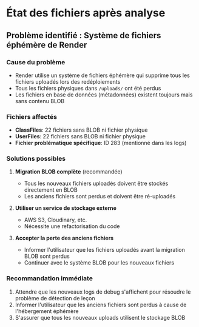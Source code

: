 # État des fichiers après analyse

## Problème identifié : Système de fichiers éphémère de Render

### Cause du problème
- Render utilise un système de fichiers éphémère qui supprime tous les fichiers uploadés lors des redéploiements
- Tous les fichiers physiques dans `/uploads/` ont été perdus
- Les fichiers en base de données (métadonnées) existent toujours mais sans contenu BLOB

### Fichiers affectés
- **ClassFiles**: 22 fichiers sans BLOB ni fichier physique
- **UserFiles**: 22 fichiers sans BLOB ni fichier physique  
- **Fichier problématique spécifique**: ID 283 (mentionné dans les logs)

### Solutions possibles

1. **Migration BLOB complète** (recommandée)
   - Tous les nouveaux fichiers uploadés doivent être stockés directement en BLOB
   - Les anciens fichiers sont perdus et doivent être ré-uploadés

2. **Utiliser un service de stockage externe**
   - AWS S3, Cloudinary, etc.
   - Nécessite une refactorisation du code

3. **Accepter la perte des anciens fichiers**
   - Informer l'utilisateur que les fichiers uploadés avant la migration BLOB sont perdus
   - Continuer avec le système BLOB pour les nouveaux fichiers

### Recommandation immédiate
1. Attendre que les nouveaux logs de debug s'affichent pour résoudre le problème de détection de leçon
2. Informer l'utilisateur que les anciens fichiers sont perdus à cause de l'hébergement éphémère
3. S'assurer que tous les nouveaux uploads utilisent le stockage BLOB